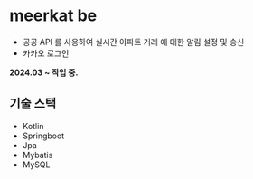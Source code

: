 # meerkat be
* 공공 API 를 사용하여 실시간 아파트 거래 에 대한 알림 설정 및 송신
* 카카오 로그인

**2024.03 ~ 작업 중.**

## 기술 스택
- Kotlin
- Springboot
- Jpa
- Mybatis
- MySQL

